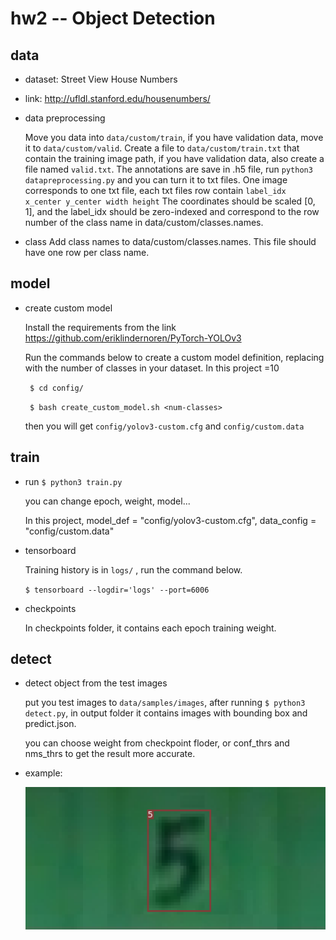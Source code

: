 # hw2 -- Object Detection
## data
- dataset: Street View House Numbers
  
- link: http://ufldl.stanford.edu/housenumbers/

- data preprocessing

  Move you data into `data/custom/train`, if you have validation data, move it to `data/custom/valid`.
  Create a file to `data/custom/train.txt` that contain the training image path, if you have validation data, also create a file named `valid.txt`.
  The annotations are save in .h5 file, run `python3 datapreprocessing.py` and you can turn it to txt files.
  One image corresponds to one txt file, each txt files row contain `label_idx x_center y_center width height`
  The coordinates should be scaled [0, 1], and the label_idx should be zero-indexed and correspond to the row number of the class name in data/custom/classes.names.
  
 - class
   Add class names to data/custom/classes.names. This file should have one row per class name.

## model
- create custom model

  Install the requirements from the link https://github.com/eriklindernoren/PyTorch-YOLOv3
  
  Run the commands below to create a custom model definition, replacing <num-classes> with the number of classes in your dataset. In this project <num-classes>=10
  
   ` $ cd config/`
   
   ` $ bash create_custom_model.sh <num-classes>`
   
   then you will get  `config/yolov3-custom.cfg` and `config/custom.data`
   
 
## train
- run `$ python3 train.py` 

  you can change epoch, weight, model...

  In this project, model_def = "config/yolov3-custom.cfg", data_config = "config/custom.data"

- tensorboard

  Training history is in  `logs/` , run the command below.

  `$ tensorboard --logdir='logs' --port=6006`
  
 - checkpoints
 
   In checkpoints folder, it contains each epoch training weight.
   
  
## detect
- detect object from the test images

  put you test images to `data/samples/images`, after running `$ python3 detect.py`, in output folder it contains images with bounding box and predict.json.

  you can choose weight from checkpoint floder, or conf_thrs and nms_thrs to get the result more accurate.
  
- example:

  ![image](https://github.com/shenhsinyu/hw2/blob/main/output/1.png)
 
  
